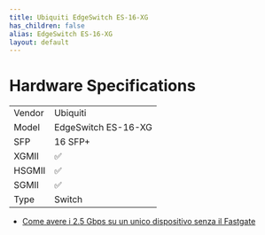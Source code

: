 ```yaml
---
title: Ubiquiti EdgeSwitch ES-16-XG
has_children: false
alias: EdgeSwitch ES-16-XG
layout: default
---
```


# Hardware Specifications

|        |                     |
| ------ | ------------------- |
| Vendor | Ubiquiti            |
| Model  | EdgeSwitch ES-16-XG |
| SFP    | 16  SFP+            |
| XGMII  | ✅                  |
| HSGMII | ✅                  |
| SGMII  | ✅                  |
| Type   | Switch              |


- [Come avere i 2.5 Gbps su un unico dispositivo senza il Fastgate](https://forum.fibra.click/d/17836-come-avere-i-25-gbps-su-un-unico-dispositivo-senza-il-fastgate)